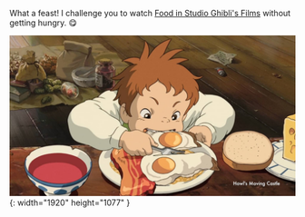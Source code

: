 ---
---

What a feast! I challenge you to watch [Food in Studio Ghibli's Films](https://vimeo.com/207614041) without getting hungry. 😋

![Single frame from the anime Howl's Moving Castle. The table is set with food: soup, bread, cheese, egg, and meat. A boy gobbles the eggs with enthusiasm.](/images/feast.jpg){: width="1920" height="1077" }
